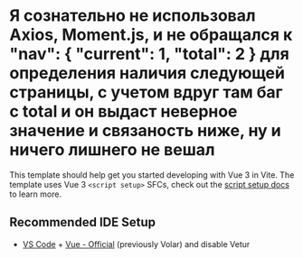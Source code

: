 # Я сознательно не использовал Axios, Moment.js, и не обращался к "nav": { "current": 1, "total": 2 } для определения наличия следующей страницы, с учетом вдруг там баг с total и он выдаст неверное значение и связаность ниже, ну и ничего лишнего не вешал 

This template should help get you started developing with Vue 3 in Vite. The template uses Vue 3 `<script setup>` SFCs, check out the [script setup docs](https://v3.vuejs.org/api/sfc-script-setup.html#sfc-script-setup) to learn more.

## Recommended IDE Setup

- [VS Code](https://code.visualstudio.com/) + [Vue - Official](https://marketplace.visualstudio.com/items?itemName=Vue.volar) (previously Volar) and disable Vetur
